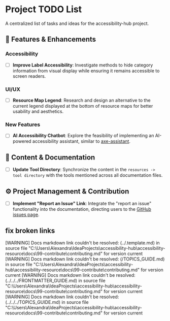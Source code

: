 # Project TODO List

A centralized list of tasks and ideas for the accessibility-hub project.

## 🚀 Features & Enhancements

### Accessibility
- [ ] **Improve Label Accessibility**: Investigate methods to hide category information from visual display while ensuring it remains accessible to screen readers.

### UI/UX
- [ ] **Resource Map Legend**: Research and design an alternative to the current legend displayed at the bottom of resource maps for better usability and aesthetics.

### New Features
- [ ] **AI Accessibility Chatbot**: Explore the feasibility of implementing an AI-powered accessibility assistant, similar to [axe-assistant](https://dequeuniversity.com/introducing-axe-assistant).

## 📝 Content & Documentation

- [ ] **Update Tool Directory**: Synchronize the content in the `resources -> tool directory` with the tools mentioned across all documentation files.

## ⚙️ Project Management & Contribution

- [ ] **Implement "Report an Issue" Link**: Integrate the "report an issue" functionality into the documentation, directing users to the [GitHub issues page](https://github.com/alexarguello/accessibility-hub/issues).

## fix broken links

[WARNING] Docs markdown link couldn't be resolved: (../.template.md) in source file "C:\Users\Alexandra\IdeaProjects\accessibility-hub\accessibility-resource\docs\99-contribute\contributing.md" for version current
[WARNING] Docs markdown link couldn't be resolved: (/TOPICS_GUIDE.md) in source file "C:\Users\Alexandra\IdeaProjects\accessibility-hub\accessibility-resource\docs\99-contribute\contributing.md" for version current
[WARNING] Docs markdown link couldn't be resolved: (../../../FRONTMATTER_GUIDE.md) in source file "C:\Users\Alexandra\IdeaProjects\accessibility-hub\accessibility-resource\docs\99-contribute\contributing.md" for version current
[WARNING] Docs markdown link couldn't be resolved: (../../../TOPICS_GUIDE.md) in source file "C:\Users\Alexandra\IdeaProjects\accessibility-hub\accessibility-resource\docs\99-contribute\contributing.md" for version current
